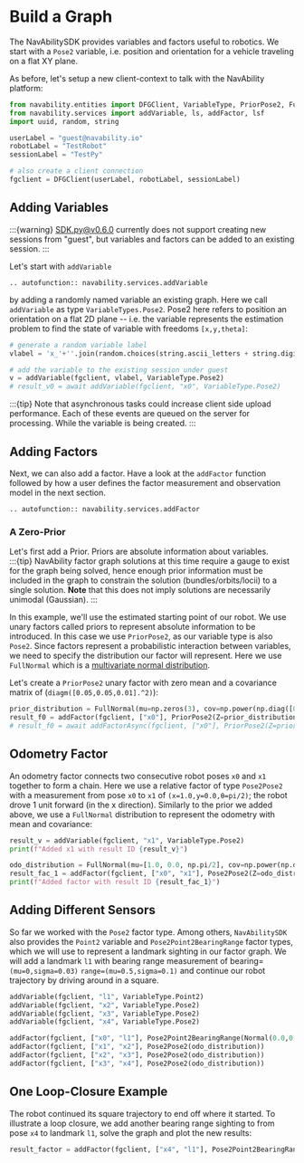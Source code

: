 # Build a Graph

The NavAbilitySDK provides variables and factors useful to robotics.  We start with a `Pose2` variable, i.e. position and orientation for a vehicle traveling on a flat XY plane.  

As before, let's setup a new client-context to talk with the NavAbility platform:
```python
from navability.entities import DFGClient, VariableType, PriorPose2, FullNormal
from navability.services import addVariable, ls, addFactor, lsf
import uuid, random, string

userLabel = "guest@navability.io"
robotLabel = "TestRobot"
sessionLabel = "TestPy"

# also create a client connection
fgclient = DFGClient(userLabel, robotLabel, sessionLabel)
```

## Adding Variables

:::{warning}
SDK.py@v0.6.0 currently does not support creating new sessions from "guest", but variables and factors can be added to an existing session.
:::

Let's start with `addVariable`
```{eval-rst}
.. autofunction:: navability.services.addVariable
```

by adding a randomly named variable an existing graph.  Here we call `addVariable` as type `VariableTypes.Pose2`.  Pose2 here refers to position an orientation on a flat 2D plane -- i.e. the variable represents the estimation problem to find the state of variable with freedoms `[x,y,theta]`:
```python
# generate a random variable label
vlabel = 'x_'+''.join(random.choices(string.ascii_letters + string.digits, k=4))

# add the variable to the existing session under guest
v = addVariable(fgclient, vlabel, VariableType.Pose2)
# result_v0 = await addVariable(fgclient, "x0", VariableType.Pose2)
```

:::{tip}
Note that asynchronous tasks could increase client side upload performance.  Each of these events are queued on the server for processing.  While the variable is being created.
:::

## Adding Factors

Next, we can also add a factor.  Have a look at the `addFactor` function followed by how a user defines the factor measurement and observation model in the next section.

```{eval-rst}
.. autofunction:: navability.services.addFactor
```

### A Zero-Prior

Let's first add a Prior.  Priors are absolute information about variables.  
:::{tip}
NavAbility factor graph solutions at this time require a gauge to exist for the graph being solved, hence enough prior information must be included in the graph to constrain the solution (bundles/orbits/locii) to a single solution.  **Note** that this does not imply solutions are necessarily unimodal (Gaussian).
:::

In this example, we'll use the estimated starting point of our robot.
We use unary factors called priors to represent absolute information to be introduced.  In this case we use `PriorPose2`, as our variable type is also `Pose2`.
Since factors represent a probabilistic interaction between variables, we need to specify the distribution our factor will represent. Here we use `FullNormal` which is a [multivariate normal distribution](https://en.wikipedia.org/wiki/Multivariate_normal_distribution). 

Let's create a `PriorPose2` unary factor with zero mean and a covariance matrix of (`diagm([0.05,0.05,0.01].^2)`):
```python
prior_distribution = FullNormal(mu=np.zeros(3), cov=np.power(np.diag([0.1, 0.1, 0.1]),2))
result_f0 = addFactor(fgclient, ["x0"], PriorPose2(Z=prior_distribution)) 
# result_f0 = await addFactorAsync(fgclient, ["x0"], PriorPose2(Z=prior_distribution)) 
```

## Odometry Factor

An odometry factor connects two consecutive robot poses `x0` and `x1` together to form a chain.  Here we use a relative factor of type `Pose2Pose2` with a measurement from pose `x0` to `x1` of `(x=1.0,y=0.0,θ=pi/2)`; the robot drove 1 unit forward (in the x direction).  Similarly to the prior we added above, we use a `FullNormal` distribution to represent the odometry with mean and covariance:
```python
result_v = addVariable(fgclient, "x1", VariableType.Pose2)
print(f"Added x1 with result ID {result_v}")

odo_distribution = FullNormal(mu=[1.0, 0.0, np.pi/2], cov=np.power(np.diag([0.1, 0.1, 0.01]),2))
result_fac_1 = addFactor(fgclient, ["x0", "x1"], Pose2Pose2(Z=odo_distribution)) 
print(f"Added factor with result ID {result_fac_1}")
```

## Adding Different Sensors

So far we worked with the `Pose2` factor type.  Among others, `NavAbilitySDK` also provides the `Point2` variable and `Pose2Point2BearingRange` factor types, which we will use to represent a landmark sighting in our factor graph.  We will add a landmark `l1` with bearing range measurement of bearing=`(mu=0,sigma=0.03)` `range=(mu=0.5,sigma=0.1)` and continue our robot trajectory by driving around in a square.
```python
addVariable(fgclient, "l1", VariableType.Point2)
addVariable(fgclient, "x2", VariableType.Pose2)
addVariable(fgclient, "x3", VariableType.Pose2)
addVariable(fgclient, "x4", VariableType.Pose2)

addFactor(fgclient, ["x0", "l1"], Pose2Point2BearingRange(Normal(0.0,0.03), Normal(0.5,0.1)))
addFactor(fgclient, ["x1", "x2"], Pose2Pose2(odo_distribution))
addFactor(fgclient, ["x2", "x3"], Pose2Pose2(odo_distribution))
addFactor(fgclient, ["x3", "x4"], Pose2Pose2(odo_distribution))
```

## One Loop-Closure Example

The robot continued its square trajectory to end off where it started.  To illustrate a loop closure, we add another bearing range sighting to from pose `x4` to landmark `l1`, solve the graph and plot the new results: 
```python
result_factor = addFactor(fgclient, ["x4", "l1"], Pose2Point2BearingRange(Normal(0.0,0.03), Normal(0.5,0.1)))
```
